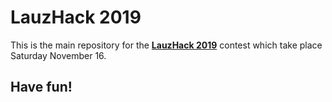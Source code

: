 # LauzHack 2019

This is the main repository for the [**LauzHack 2019**](https://lauzhack.com) contest which take place 
Saturday November 16.

## Have fun! 
